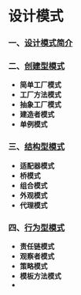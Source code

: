 # 设计模式
### 一、[设计模式简介](设计模式.md)
### 二、[创建型模式](创建型模式.md)
- **简单工厂模式**
- **工厂方法模式**
- **抽象工厂模式**
- **建造者模式**
- **单例模式**
### 三、[结构型模式](结构型模式.md)
- **适配器模式**
- **桥模式**
- **组合模式**
- **外观模式**
- **代理模式**
### 四、[行为型模式](行为型模式.md)
- **责任链模式**
- **观察者模式**
- **策略模式**
- **模板方法模式**
- 
